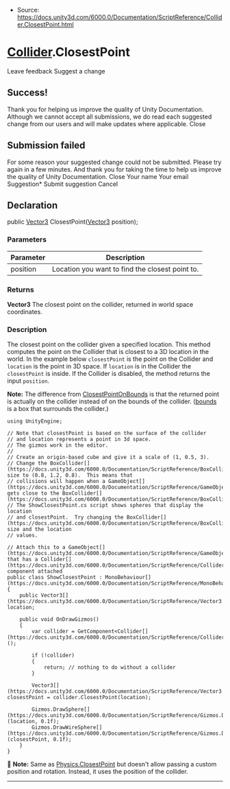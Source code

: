 * Source: https://docs.unity3d.com/6000.0/Documentation/ScriptReference/Collider.ClosestPoint.html

#  [Collider](https://docs.unity3d.com/6000.0/Documentation/ScriptReference/Collider.html).ClosestPoint
Leave feedback
Suggest a change
## Success!
Thank you for helping us improve the quality of Unity Documentation. Although we cannot accept all submissions, we do read each suggested change from our users and will make updates where applicable.
Close
## Submission failed
For some reason your suggested change could not be submitted. Please <a>try again</a> in a few minutes. And thank you for taking the time to help us improve the quality of Unity Documentation.
Close
Your name Your email Suggestion* Submit suggestion
Cancel
## Declaration
public [Vector3](https://docs.unity3d.com/6000.0/Documentation/ScriptReference/Vector3.html) ClosestPoint([Vector3](https://docs.unity3d.com/6000.0/Documentation/ScriptReference/Vector3.html) position); 
### Parameters
Parameter | Description  
---|---  
position | Location you want to find the closest point to.  
### Returns
**Vector3** The closest point on the collider, returned in world space coordinates. 
### Description
The closest point on the collider given a specified location.
This method computes the point on the Collider that is closest to a 3D location in the world. In the example below `closestPoint` is the point on the Collider and `location` is the point in 3D space. If `location` is in the Collider the `closestPoint` is inside. If the Collider is disabled, the method returns the input `position`.  
  
**Note:** The difference from [ClosestPointOnBounds](https://docs.unity3d.com/6000.0/Documentation/ScriptReference/Collider.ClosestPointOnBounds.html) is that the returned point is actually on the collider instead of on the bounds of the collider. ([bounds](https://docs.unity3d.com/6000.0/Documentation/ScriptReference/Collider-bounds.html) is a box that surrounds the collider.)
```
using UnityEngine;  
  
// Note that closestPoint is based on the surface of the collider
// and location represents a point in 3d space.
// The gizmos work in the editor.
//
// Create an origin-based cube and give it a scale of (1, 0.5, 3).
// Change the BoxCollider[](https://docs.unity3d.com/6000.0/Documentation/ScriptReference/BoxCollider.html) size to (0.8, 1.2, 0.8).  This means that
// collisions will happen when a GameObject[](https://docs.unity3d.com/6000.0/Documentation/ScriptReference/GameObject.html) gets close to the BoxCollider[](https://docs.unity3d.com/6000.0/Documentation/ScriptReference/BoxCollider.html).
// The ShowClosestPoint.cs script shows spheres that display the location
// and closestPoint.  Try changing the BoxCollider[](https://docs.unity3d.com/6000.0/Documentation/ScriptReference/BoxCollider.html) size and the location
// values.  
  
// Attach this to a GameObject[](https://docs.unity3d.com/6000.0/Documentation/ScriptReference/GameObject.html) that has a Collider[](https://docs.unity3d.com/6000.0/Documentation/ScriptReference/Collider.html) component attached
public class ShowClosestPoint : MonoBehaviour[](https://docs.unity3d.com/6000.0/Documentation/ScriptReference/MonoBehaviour.html)
{
    public Vector3[](https://docs.unity3d.com/6000.0/Documentation/ScriptReference/Vector3.html) location;  
  
    public void OnDrawGizmos()
    {
        var collider = GetComponent<Collider[](https://docs.unity3d.com/6000.0/Documentation/ScriptReference/Collider.html)>();  
  
        if (!collider)
        {
            return; // nothing to do without a collider
        }  
  
        Vector3[](https://docs.unity3d.com/6000.0/Documentation/ScriptReference/Vector3.html) closestPoint = collider.ClosestPoint(location);  
  
        Gizmos.DrawSphere[](https://docs.unity3d.com/6000.0/Documentation/ScriptReference/Gizmos.DrawSphere.html)(location, 0.1f);
        Gizmos.DrawWireSphere[](https://docs.unity3d.com/6000.0/Documentation/ScriptReference/Gizmos.DrawWireSphere.html)(closestPoint, 0.1f);
    }
}

```

**Note:** Same as [Physics.ClosestPoint](https://docs.unity3d.com/6000.0/Documentation/ScriptReference/Physics.ClosestPoint.html) but doesn't allow passing a custom position and rotation. Instead, it uses the position of the collider. 
* * *
